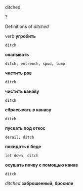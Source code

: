 ditched

?


Definitions of _ditched_

verb
**угробить**

    ditch
**окапывать**

    ditch, entrench, spud, tump
**чистить ров**

    ditch
**чистить канаву**

    ditch
**сбрасывать в канаву**

    ditch
**пускать под откос**

    derail, ditch
**покидать в беде**

    let down, ditch
**осушать почву с помощью канав**

    ditch

_ditched_
**заброшенный**, **бросили**